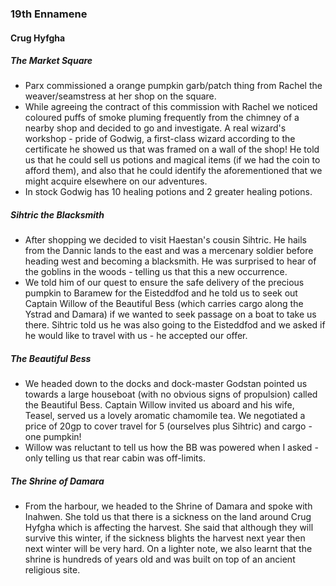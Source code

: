 ### 19th Ennamene
#### Crug Hyfgha
##### The Market Square
* Parx commissioned a orange pumpkin garb/patch thing from Rachel the weaver/seamstress at her shop on the square.
* While agreeing the contract of this commission with Rachel we noticed coloured puffs of smoke pluming frequently from the chimney of a nearby shop and decided to go and investigate. A real wizard's workshop - pride of Godwig, a first-class wizard according to the certificate he showed us that was framed on a wall of the shop! He told us that he could sell us potions and magical items (if we had the coin to afford them), and also that he could identify the aforementioned that we might acquire elsewhere on our adventures.
* In stock Godwig has 10 healing potions and 2 greater healing potions.

##### Sihtric the Blacksmith
* After shopping we decided to visit Haestan's cousin Sihtric. He hails from the Dannic lands to the east and was a mercenary soldier before heading west and becoming a blacksmith. He was surprised to hear of the goblins in the woods - telling us that this a new occurrence.
* We told him of our quest to ensure the safe delivery of the precious pumpkin to Baramew for the Eisteddfod and he told us to seek out Captain Willow of the Beautiful Bess (which carries cargo along the Ystrad and Damara) if we wanted to seek passage on a boat to take us there. Sihtric told us he was also going to the Eisteddfod and we asked if he would like to travel with us - he accepted our offer.

##### The Beautiful Bess
* We headed down to the docks and dock-master Godstan pointed us towards a large houseboat (with no obvious signs of propulsion) called the Beautiful Bess. Captain Willow invited us aboard and his wife, Teasel, served us a lovely aromatic chamomile tea. We negotiated a price of 20gp to cover travel for 5 (ourselves plus Sihtric) and cargo - one pumpkin!
* Willow was reluctant to tell us how the BB was powered when I asked - only telling us that rear cabin was off-limits.

##### The Shrine of Damara
* From the harbour, we headed to the Shrine of Damara and spoke with Inahwen. She told us that there is a sickness on the land around Crug Hyfgha which is affecting the harvest. She said that although they will survive this winter, if the sickness blights the harvest next year then next winter will be very hard. On a lighter note, we also learnt that the shrine is hundreds of years old and was built on top of an ancient religious site.
